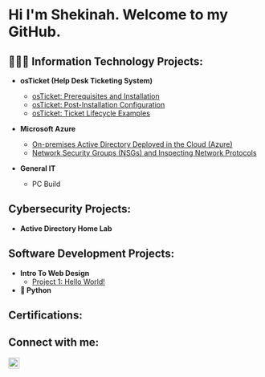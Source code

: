 <h1>Hi I'm Shekinah. Welcome to my GitHub.</h1>

<h2>👩🏽‍💻 Information Technology Projects:</h2>

- <b>osTicket (Help Desk Ticketing System)</b>
  - [osTicket: Prerequisites and Installation](https://github.com/ShekinahMaxwell/osTicket-Prereq_Installation)
  - [osTicket: Post-Installation Configuration](https://github.com/ShekinahMaxwell/osTicket-PostInstallation_Configuration)
  - [osTicket: Ticket Lifecycle Examples](https://github.com/ShekinahMaxwell/osTicket-Ticket_Lifecycle)

- <b>Microsoft Azure</b>
  - [On-premises Active Directory Deployed in the Cloud (Azure)](https://github.com/ShekinahMaxwell/Active-Directory-Deployed-in-the-Cloud-Azure/blob/main/README.md)
  - [Network Security Groups (NSGs) and Inspecting Network Protocols](https://github.com/ShekinahMaxwell/Azure_NetworkComputing)
   
- <b>General IT</b>
  - PC Build

<h2>Cybersecurity Projects:</h2>  

  - <b>Active Directory Home Lab</b> <!--(https://github.com/ShekinahMaxwell/ActiveDirectory_Home_Lab)-->

<h2>Software Development Projects:</h2>

- <b>Intro To Web Design</b>
  - [Project 1: Hello World!](https://github.com/ShekinahMaxwell/Project-1-Hello-World-/blob/main/README.md)
- <b>🐍 Python</b>


<h2>Certifications:</h2>

<h2>Connect with me:</h2>

[<img align="left" alt="ShekinahMaxwell | LinkedIn" width="22px" src="https://cdn.jsdelivr.net/npm/simple-icons@v3/icons/linkedin.svg" />][linkedin]

[linkedin]: https://linkedin.com/in/maxwell2024

